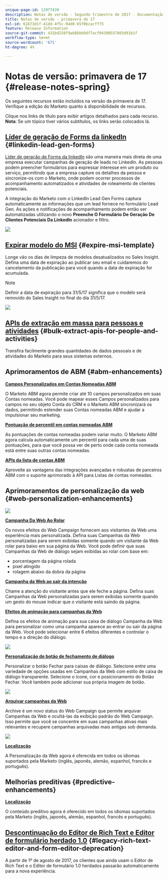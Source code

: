 ```yaml
---
unique-page-id: 12977439
description: Notas de versão - Segundo trimestre de 2017 - Documentação do Marketo - Documentação do produto
title: Notas de versão - primavera de 17
exl-id: 61873d1f-41dd-4f5c-94d0-65f0bcacff75
feature: Release Information
source-git-commit: 431bd258f9a68bbb9df7acf043085578d3d91b1f
workflow-type: tm+mt
source-wordcount: '671'
ht-degree: 4%

---
```


# Notas de versão: primavera de 17 {#release-notes-spring}

Os seguintes recursos estão incluídos na versão da primavera de 17. Verifique a edição do Marketo quanto à disponibilidade de recursos.

Clique nos links de título para exibir artigos detalhados para cada recurso. **Nota**: Se um tópico tiver vários subtítulos, os links serão colocados lá.

## [Líder de geração de Forms da linkedIn](/help/marketo/product-docs/demand-generation/social/social-functions/set-up-linkedin-lead-gen-forms.md) {#linkedin-lead-gen-forms}

[Líder de geração de Forms da linkedIn](https://business.linkedin.com/marketing-solutions/native-advertising/lead-gen-ads) são uma maneira mais direta de uma empresa executar campanhas de geração de leads no LinkedIn. As pessoas podem preencher formulários para expressar interesse em um produto ou serviço, permitindo que a empresa capture os detalhes da pessoa e sincronize-os com o Marketo, onde podem ocorrer processos de acompanhamento automatizados e atividades de roteamento de clientes potenciais.

A integração do Marketo com o LinkedIn Lead Gen Forms captura automaticamente as informações que um lead fornece no formulário Lead Gen. As ações e notificações de acompanhamento podem então ser automatizadas utilizando o novo **Preenche O Formulário De Geração De Clientes Potenciais Da LinkedIn** acionador e filtro.

![](assets/release-notes-image.png)

## [Expirar modelo do MSI](/help/marketo/product-docs/marketo-sales-insight/msi-for-salesforce/features/actions-in-the-msi-panel/send-marketo-email/publish-an-email-to-sales-insight.md) {#expire-msi-template}

Longe vão os dias de limpeza de modelos desatualizados no Sales Insight. Defina uma data de expiração ao publicar seu email e cuidaremos do cancelamento da publicação para você quando a data de expiração for acumulada.

>[!NOTE]
>
>Definir a data de expiração para 31/5/17 significa que o modelo será removido do Sales Insight no final do dia 31/5/17.

![](assets/four-281-29.png)

## [APIs de extração em massa para pessoas e atividades](https://developers.marketo.com/rest-api/bulk-extract/) {#bulk-extract-apis-for-people-and-activities}

Transfira facilmente grandes quantidades de dados pessoais e de atividades do Marketo para seus sistemas externos.

## Aprimoramentos de ABM {#abm-enhancements}

**[Campos Personalizados em Contas Nomeadas ABM](https://docs.marketo.com/x/1wnG)**

O Marketo ABM agora permite criar até 10 campos personalizados em suas Contas nomeadas. Você pode mapear esses Campos personalizados para campos no seu objeto Conta do CRM e o Marketo ABM sincronizará os dados, permitindo estender suas Contas nomeadas ABM e ajudar a impulsionar seu marketing.

**[Pontuação de percentil em contas nomeadas ABM](https://docs.marketo.com/display/docs/assets/abmpercentiles.png)**

As pontuações de contas nomeadas podem variar muito. O Marketo ABM agora calcula automaticamente um percentil para cada uma de suas pontuações, para que você possa ver de perto onde cada conta nomeada está entre suas outras contas nomeadas.

**[APIs da lista de contas ABM](https://developers.marketo.com/rest-api/lead-database/named-account-lists/)**

Aproveite as vantagens das integrações avançadas e robustas de parceiros ABM com o suporte aprimorado à API para Listas de contas nomeadas.

## Aprimoramentos de personalização da web {#web-personalization-enhancements}

![](assets/dialogoptions.png)

**[Campanha Da Web Ao Rolar](/help/marketo/product-docs/web-personalization/working-with-web-campaigns/set-how-your-web-campaign-displays.md)**

Os novos efeitos do Web Campaign fornecem aos visitantes da Web uma experiência mais personalizada. Defina suas Campanhas da Web personalizadas para serem exibidas somente quando um visitante da Web rolar para baixo em sua página da Web. Você pode definir que suas Campanhas da Web de diálogo sejam exibidas ao rolar com base em:

* porcentagem da página rolada
* pixel atingido
* rolagem abaixo da dobra da página

**[Campanha da Web ao sair da intenção](/help/marketo/product-docs/web-personalization/working-with-web-campaigns/set-how-your-web-campaign-displays.md)**

Chame a atenção do visitante antes que ele feche a página. Defina suas Campanhas da Web personalizadas para serem exibidas somente quando um gesto do mouse indicar que o visitante está saindo da página.

**[Efeitos de animação para campanhas da Web](/help/marketo/product-docs/web-personalization/working-with-web-campaigns/create-a-new-dialog-web-campaign.md)**

Defina os efeitos de animação para sua caixa de diálogo Campanha da Web para personalizar como uma campanha aparece ao entrar ou sair da página da Web. Você pode selecionar entre 6 efeitos diferentes e controlar o tempo e a direção do diálogo.

![](assets/animationoptins.png)

**[Personalização do botão de fechamento de diálogo](/help/marketo/product-docs/web-personalization/working-with-web-campaigns/create-a-new-dialog-web-campaign.md)**

Personalizar o botão Fechar para caixas de diálogo. Selecione entre uma variedade de opções usadas em Campanhas da Web com estilo de caixa de diálogo transparente. Selecione o ícone, cor e posicionamento do Botão Fechar. Você também pode adicionar sua própria imagem de botão.

![](assets/dialog-button-fill-5b1-5d.png)

**[Arquivar campanhas da Web](/help/marketo/product-docs/web-personalization/working-with-web-campaigns/archive-a-web-campaign.md)**

Archive é um novo status do Web Campaign que permite arquivar Campanhas da Web e ocultá-las da exibição padrão do Web Campaign. Isso permite que você se concentre em suas campanhas ativas mais relevantes e recupere campanhas arquivadas mais antigas sob demanda.

![](assets/archive-campaign-5b2-5d.png)

**[Localização](/help/marketo/product-docs/administration/settings/select-your-language-locale-and-time-zone.md)**

A Personalização da Web agora é oferecida em todos os idiomas suportados pela Marketo (inglês, japonês, alemão, espanhol, francês e português).

## Melhorias preditivas {#predictive-enhancements}

**[Localização](/help/marketo/product-docs/administration/settings/select-your-language-locale-and-time-zone.md)**

O conteúdo preditivo agora é oferecido em todos os idiomas suportados pela Marketo (inglês, japonês, alemão, espanhol, francês e português).

## [Descontinuação do Editor de Rich Text e Editor de formulário herdado 1.0](https://nation.marketo.com/docs/DOC-4315) {#legacy-rich-text-editor-and-form-editor-deprecation}

A partir de 1º de agosto de 2017, os clientes que ainda usam o Editor de Rich Text e o Editor de formulário 1.0 herdados passarão automaticamente para a nova experiência.
